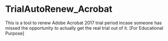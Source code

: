 # TrialAutoRenew_Acrobat
This is a tool to renew Adobe Acrobat 2017 trial period incase someone has missed the opportunity to actually get the real trial out of it. [For Educational Purpose]
